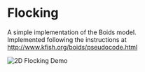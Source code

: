 # Flocking
A simple implementation of the Boids model.  
Implemented following the instructions at http://www.kfish.org/boids/pseudocode.html

![2D Flocking Demo](demo.gif)